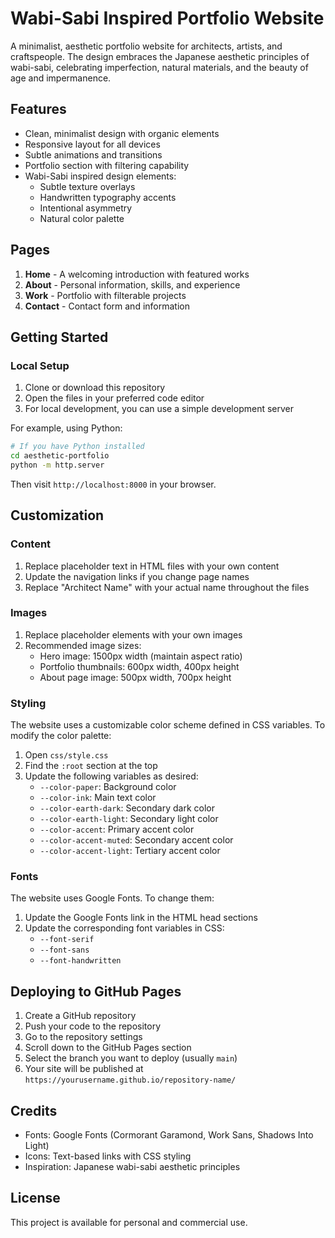 # Wabi-Sabi Inspired Portfolio Website

A minimalist, aesthetic portfolio website for architects, artists, and craftspeople. The design embraces the Japanese aesthetic principles of wabi-sabi, celebrating imperfection, natural materials, and the beauty of age and impermanence.

## Features

- Clean, minimalist design with organic elements
- Responsive layout for all devices
- Subtle animations and transitions
- Portfolio section with filtering capability
- Wabi-Sabi inspired design elements:
  - Subtle texture overlays
  - Handwritten typography accents
  - Intentional asymmetry
  - Natural color palette

## Pages

1. **Home** - A welcoming introduction with featured works
2. **About** - Personal information, skills, and experience
3. **Work** - Portfolio with filterable projects
4. **Contact** - Contact form and information

## Getting Started

### Local Setup

1. Clone or download this repository
2. Open the files in your preferred code editor
3. For local development, you can use a simple development server

For example, using Python:

```bash
# If you have Python installed
cd aesthetic-portfolio
python -m http.server
```

Then visit `http://localhost:8000` in your browser.

## Customization

### Content

1. Replace placeholder text in HTML files with your own content
2. Update the navigation links if you change page names
3. Replace "Architect Name" with your actual name throughout the files

### Images

1. Replace placeholder elements with your own images
2. Recommended image sizes:
   - Hero image: 1500px width (maintain aspect ratio)
   - Portfolio thumbnails: 600px width, 400px height
   - About page image: 500px width, 700px height

### Styling

The website uses a customizable color scheme defined in CSS variables. To modify the color palette:

1. Open `css/style.css`
2. Find the `:root` section at the top
3. Update the following variables as desired:
   - `--color-paper`: Background color
   - `--color-ink`: Main text color
   - `--color-earth-dark`: Secondary dark color
   - `--color-earth-light`: Secondary light color
   - `--color-accent`: Primary accent color
   - `--color-accent-muted`: Secondary accent color
   - `--color-accent-light`: Tertiary accent color

### Fonts

The website uses Google Fonts. To change them:

1. Update the Google Fonts link in the HTML head sections
2. Update the corresponding font variables in CSS:
   - `--font-serif`
   - `--font-sans`
   - `--font-handwritten`

## Deploying to GitHub Pages

1. Create a GitHub repository
2. Push your code to the repository
3. Go to the repository settings
4. Scroll down to the GitHub Pages section
5. Select the branch you want to deploy (usually `main`)
6. Your site will be published at `https://yourusername.github.io/repository-name/`

## Credits

- Fonts: Google Fonts (Cormorant Garamond, Work Sans, Shadows Into Light)
- Icons: Text-based links with CSS styling
- Inspiration: Japanese wabi-sabi aesthetic principles

## License

This project is available for personal and commercial use. 